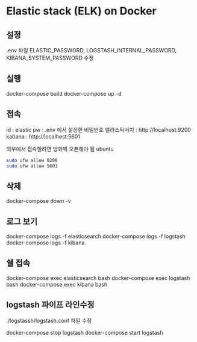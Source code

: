 # Elastic stack (ELK) on Docker

## 설정

.env 파일 ELASTIC_PASSWORD, LOGSTASH_INTERNAL_PASSWORD, KIBANA_SYSTEM_PASSWORD 수정

## 실행

docker-compose build
docker-compose up -d

## 접속

id : elastic
pw : .env 에서 설정한 비밀번호
엘라스틱서치 : http://localhost:9200
kabana : http://localhost:5601

외부에서 접속할려면 방화벽 오픈해야 됨
ubuntu

```bash
sudo ufw allow 9200
sudo ufw allow 5601
```

## 삭제

docker-compose down -v

## 로그 보기

docker-compose logs -f elasticsearch
docker-compose logs -f logstash
docker-compose logs -f kibana

## 쉘 접속

docker-compose exec elasticsearch bash
docker-compose exec logstash bash
docker-compose exec kibana bash

## logstash 파이프 라인수정

./logstassh/logstash.conf 파일 수정

docker-compose stop logstash
docker-compose start logstash
